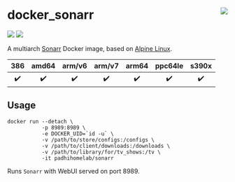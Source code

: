# docker_sonarr <a href='https://github.com/padhi-homelab/docker_sonarr/actions?query=workflow%3A%22Docker+CI+Release%22'><img align='right' src='https://img.shields.io/github/workflow/status/padhi-homelab/docker_sonarr/Docker%20CI%20Release?logo=github&logoWidth=24&style=flat-square'></img></a>

<a href='https://microbadger.com/images/padhihomelab/sonarr'><img src='https://img.shields.io/microbadger/layers/padhihomelab/sonarr/latest?logo=docker&logoWidth=24&style=for-the-badge'></img></a>
<a href='https://hub.docker.com/r/padhihomelab/sonarr'><img src='https://img.shields.io/docker/image-size/padhihomelab/sonarr/latest?label=size%20%5Blatest%5D&logo=docker&logoWidth=24&style=for-the-badge'></img></a>

A multiarch [Sonarr] Docker image, based on [Alpine Linux].

|        386         |       amd64        |       arm/v6       |       arm/v7       |       arm64        |      ppc64le       |       s390x        |
| :----------------: | :----------------: | :----------------: | :----------------: | :----------------: | :----------------: | :----------------: |
| :heavy_check_mark: | :heavy_check_mark: | :heavy_check_mark: | :heavy_check_mark: | :heavy_check_mark: | :heavy_check_mark: | :heavy_check_mark: |

## Usage

```
docker run --detach \
           -p 8989:8989 \
           -e DOCKER_UID=`id -u` \
           -v /path/to/store/configs:/configs \
           -v /path/to/client/downloads:/downloads \
           -v /path/to/library/for/tv_shows:/tv \
           -it padhihomelab/sonarr
```

Runs `Sonarr` with WebUI served on port 8989.

_<More details to be added soon>_


[Alpine Linux]: https://alpinelinux.org/
[Sonarr]:       https://sonarr.tv/
